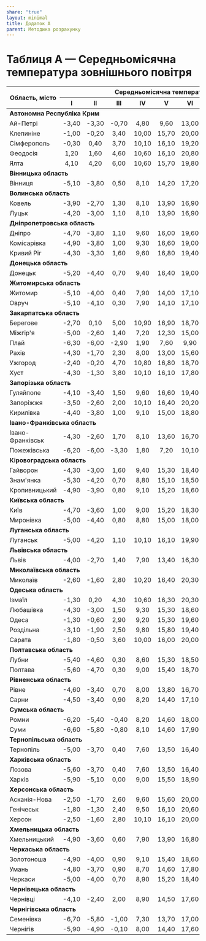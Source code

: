 ```yaml
---
share: "true"
layout: minimal
title: Додаток А
parent: Методика розрахунку
---
```


# Таблиця А — Середньомісячна температура зовнішнього повітря

<table>
  <thead>
    <tr>
      <th rowspan="2">Область, місто</th>
      <th colspan="12">Середньомісячна температура зовнішнього повітря, ℃</th>
      <th rowspan="2">Середня за рік</th>
    </tr>
    <tr>
      <th>I</th>
      <th>II</th>
      <th>III</th>
      <th>IV</th>
      <th>V</th>
      <th>VI</th>
      <th>VII</th>
      <th>VIII</th>
      <th>IX</th>
      <th>X</th>
      <th>XI</th>
      <th>XII</th>
    </tr>
  </thead>
  <tbody>
    <tr>
      <td colspan="14"><b>Автономна Республіка Крим</b></td>
    </tr>
    <tr>
      <td>Ай-Петрі</td>
      <td style="text-align: center">-3,40</td>
      <td style="text-align: center">-3,30</td>
      <td style="text-align: center">-0,70</td>
      <td style="text-align: center">4,80</td>
      <td style="text-align: center">9,60</td>
      <td style="text-align: center">13,00</td>
      <td style="text-align: center">15,50</td>
      <td style="text-align: center">15,10</td>
      <td style="text-align: center">11,00</td>
      <td style="text-align: center">6,70</td>
      <td style="text-align: center">2,50</td>
      <td style="text-align: center">-1,60</td>
      <td style="text-align: center">5,80</td>
    </tr>
    <tr>
      <td>Клепиніне</td>
      <td style="text-align: center">-1,00</td>
      <td style="text-align: center">-0,20</td>
      <td style="text-align: center">3,40</td>
      <td style="text-align: center">10,00</td>
      <td style="text-align: center">15,70</td>
      <td style="text-align: center">20,00</td>
      <td style="text-align: center">22,70</td>
      <td style="text-align: center">21,80</td>
      <td style="text-align: center">16,70</td>
      <td style="text-align: center">10,70</td>
      <td style="text-align: center">5,70</td>
      <td style="text-align: center">1,60</td>
      <td style="text-align: center">10,60</td>
    </tr>
    <tr>
      <td>Сімферополь</td>
      <td style="text-align: center">-0,30</td>
      <td style="text-align: center">0,40</td>
      <td style="text-align: center">3,70</td>
      <td style="text-align: center">10,10</td>
      <td style="text-align: center">16,10</td>
      <td style="text-align: center">19,20</td>
      <td style="text-align: center">21,80</td>
      <td style="text-align: center">21,30</td>
      <td style="text-align: center">16,70</td>
      <td style="text-align: center">11,00</td>
      <td style="text-align: center">6,10</td>
      <td style="text-align: center">2,10</td>
      <td style="text-align: center">10,60</td>
    </tr>
    <tr>
      <td>Феодосія</td>
      <td style="text-align: center">1,20</td>
      <td style="text-align: center">1,60</td>
      <td style="text-align: center">4,60</td>
      <td style="text-align: center">10,60</td>
      <td style="text-align: center">16,10</td>
      <td style="text-align: center">20,80</td>
      <td style="text-align: center">23,20</td>
      <td style="text-align: center">23,10</td>
      <td style="text-align: center">18,40</td>
      <td style="text-align: center">12,60</td>
      <td style="text-align: center">7,60</td>
      <td style="text-align: center">3,80</td>
      <td style="text-align: center">12,00</td>
    </tr>
    <tr>
      <td>Ялта</td>
      <td style="text-align: center">4,10</td>
      <td style="text-align: center">4,20</td>
      <td style="text-align: center">6,00</td>
      <td style="text-align: center">10,60</td>
      <td style="text-align: center">15,70</td>
      <td style="text-align: center">19,80</td>
      <td style="text-align: center">23,60</td>
      <td style="text-align: center">23,20</td>
      <td style="text-align: center">19,00</td>
      <td style="text-align: center">13,60</td>
      <td style="text-align: center">9,50</td>
      <td style="text-align: center">6,10</td>
      <td style="text-align: center">13,00</td>
    </tr>
    <tr>
      <td colspan="14"><b>Вінницька область</b></td>
    </tr>
    <tr>
      <td>Вінниця</td>
      <td style="text-align: center">-5,10</td>
      <td style="text-align: center">-3,80</td>
      <td style="text-align: center">0,50</td>
      <td style="text-align: center">8,10</td>
      <td style="text-align: center">14,20</td>
      <td style="text-align: center">17,20</td>
      <td style="text-align: center">18,70</td>
      <td style="text-align: center">18,00</td>
      <td style="text-align: center">13,30</td>
      <td style="text-align: center">7,60</td>
      <td style="text-align: center">1,80</td>
      <td style="text-align: center">-2,90</td>
      <td style="text-align: center">7,30</td>
    </tr>
    <tr>
      <td colspan="14"><b>Волинська область</b></td>
    </tr>
    <tr>
      <td>Ковель</td>
      <td style="text-align: center">-3,90</td>
      <td style="text-align: center">-2,70</td>
      <td style="text-align: center">1,30</td>
      <td style="text-align: center">8,10</td>
      <td style="text-align: center">13,90</td>
      <td style="text-align: center">16,90</td>
      <td style="text-align: center">18,20</td>
      <td style="text-align: center">17,60</td>
      <td style="text-align: center">13,00</td>
      <td style="text-align: center">7,90</td>
      <td style="text-align: center">2,50</td>
      <td style="text-align: center">-1,90</td>
      <td style="text-align: center">7,60</td>
    </tr>
    <tr>
      <td>Луцьк</td>
      <td style="text-align: center">-4,20</td>
      <td style="text-align: center">-3,00</td>
      <td style="text-align: center">1,10</td>
      <td style="text-align: center">8,10</td>
      <td style="text-align: center">13,90</td>
      <td style="text-align: center">16,90</td>
      <td style="text-align: center">18,40</td>
      <td style="text-align: center">17,70</td>
      <td style="text-align: center">13,20</td>
      <td style="text-align: center">7,90</td>
      <td style="text-align: center">2,40</td>
      <td style="text-align: center">-2,40</td>
      <td style="text-align: center">7,50</td>
    </tr>
    <tr>
      <td colspan="14"><b>Дніпропетровська область</b></td>
    </tr>
    <tr>
      <td>Дніпро</td>
      <td style="text-align: center">-4,70</td>
      <td style="text-align: center">-3,80</td>
      <td style="text-align: center">1,10</td>
      <td style="text-align: center">9,60</td>
      <td style="text-align: center">16,00</td>
      <td style="text-align: center">19,60</td>
      <td style="text-align: center">21,60</td>
      <td style="text-align: center">20,70</td>
      <td style="text-align: center">15,40</td>
      <td style="text-align: center">8,60</td>
      <td style="text-align: center">2,20</td>
      <td style="text-align: center">-2,50</td>
      <td style="text-align: center">8,70</td>
    </tr>
    <tr>
      <td>Комісарівка</td>
      <td style="text-align: center">-4,90</td>
      <td style="text-align: center">-3,80</td>
      <td style="text-align: center">1,00</td>
      <td style="text-align: center">9,30</td>
      <td style="text-align: center">16,60</td>
      <td style="text-align: center">19,00</td>
      <td style="text-align: center">20,90</td>
      <td style="text-align: center">20,00</td>
      <td style="text-align: center">14,70</td>
      <td style="text-align: center">8,20</td>
      <td style="text-align: center">2,20</td>
      <td style="text-align: center">-2,40</td>
      <td style="text-align: center">8,30</td>
    </tr>
    <tr>
      <td>Кривий Ріг</td>
      <td style="text-align: center">-4,30</td>
      <td style="text-align: center">-3,30</td>
      <td style="text-align: center">1,60</td>
      <td style="text-align: center">9,60</td>
      <td style="text-align: center">16,80</td>
      <td style="text-align: center">19,40</td>
      <td style="text-align: center">21,50</td>
      <td style="text-align: center">20,70</td>
      <td style="text-align: center">15,50</td>
      <td style="text-align: center">8,90</td>
      <td style="text-align: center">2,70</td>
      <td style="text-align: center">-2,00</td>
      <td style="text-align: center">8,80</td>
    </tr>
    <tr>
      <td colspan="14"><b>Донецька область</b></td>
    </tr>
    <tr>
      <td>Донецьк</td>
      <td style="text-align: center">-5,20</td>
      <td style="text-align: center">-4,40</td>
      <td style="text-align: center">0,70</td>
      <td style="text-align: center">9,40</td>
      <td style="text-align: center">16,40</td>
      <td style="text-align: center">19,00</td>
      <td style="text-align: center">21,20</td>
      <td style="text-align: center">19,80</td>
      <td style="text-align: center">14,90</td>
      <td style="text-align: center">8,00</td>
      <td style="text-align: center">1,80</td>
      <td style="text-align: center">-2,90</td>
      <td style="text-align: center">8,10</td>
    </tr>
    <tr>
      <td colspan="14"><b>Житомирська область</b></td>
    </tr>
    <tr>
      <td>Житомир</td>
      <td style="text-align: center">-5,10</td>
      <td style="text-align: center">-4,00</td>
      <td style="text-align: center">0,40</td>
      <td style="text-align: center">7,90</td>
      <td style="text-align: center">14,00</td>
      <td style="text-align: center">17,10</td>
      <td style="text-align: center">18,50</td>
      <td style="text-align: center">17,70</td>
      <td style="text-align: center">13,00</td>
      <td style="text-align: center">7,40</td>
      <td style="text-align: center">1,70</td>
      <td style="text-align: center">-2,80</td>
      <td style="text-align: center">7,20</td>
    </tr>
    <tr>
      <td>Овруч</td>
      <td style="text-align: center">-5,10</td>
      <td style="text-align: center">-4,10</td>
      <td style="text-align: center">0,30</td>
      <td style="text-align: center">7,90</td>
      <td style="text-align: center">14,10</td>
      <td style="text-align: center">17,10</td>
      <td style="text-align: center">18,50</td>
      <td style="text-align: center">17,60</td>
      <td style="text-align: center">12,80</td>
      <td style="text-align: center">7,10</td>
      <td style="text-align: center">1,50</td>
      <td style="text-align: center">-3,10</td>
      <td style="text-align: center">7,10</td>
    </tr>
    <tr>
      <td colspan="14"><b>Закарпатська область</b></td>
    </tr>
    <tr>
      <td>Берегове</td>
      <td style="text-align: center">-2,70</td>
      <td style="text-align: center">0,10</td>
      <td style="text-align: center">5,00</td>
      <td style="text-align: center">10,90</td>
      <td style="text-align: center">16,90</td>
      <td style="text-align: center">18,70</td>
      <td style="text-align: center">20,20</td>
      <td style="text-align: center">19,60</td>
      <td style="text-align: center">15,70</td>
      <td style="text-align: center">10,30</td>
      <td style="text-align: center">4,80</td>
      <td style="text-align: center">-0,20</td>
      <td style="text-align: center">9,90</td>
    </tr>
    <tr>
      <td>Міжгір'я</td>
      <td style="text-align: center">-5,00</td>
      <td style="text-align: center">-2,60</td>
      <td style="text-align: center">1,40</td>
      <td style="text-align: center">7,20</td>
      <td style="text-align: center">12,30</td>
      <td style="text-align: center">15,00</td>
      <td style="text-align: center">16,40</td>
      <td style="text-align: center">15,80</td>
      <td style="text-align: center">12,30</td>
      <td style="text-align: center">7,40</td>
      <td style="text-align: center">2,50</td>
      <td style="text-align: center">2,40</td>
      <td style="text-align: center">6,70</td>
    </tr>
    <tr>
      <td>Плай</td>
      <td style="text-align: center">-6,30</td>
      <td style="text-align: center">-6,00</td>
      <td style="text-align: center">-2,90</td>
      <td style="text-align: center">1,90</td>
      <td style="text-align: center">7,60</td>
      <td style="text-align: center">9,90</td>
      <td style="text-align: center">11,40</td>
      <td style="text-align: center">11,50</td>
      <td style="text-align: center">7,70</td>
      <td style="text-align: center">3,60</td>
      <td style="text-align: center">-1,40</td>
      <td style="text-align: center">-5,10</td>
      <td style="text-align: center">2,70</td>
    </tr>
    <tr>
      <td>Рахів</td>
      <td style="text-align: center">-4,30</td>
      <td style="text-align: center">-1,70</td>
      <td style="text-align: center">2,30</td>
      <td style="text-align: center">8,00</td>
      <td style="text-align: center">13,00</td>
      <td style="text-align: center">15,60</td>
      <td style="text-align: center">17,00</td>
      <td style="text-align: center">16,40</td>
      <td style="text-align: center">12,90</td>
      <td style="text-align: center">7,80</td>
      <td style="text-align: center">2,80</td>
      <td style="text-align: center">-1,80</td>
      <td style="text-align: center">7,30</td>
    </tr>
    <tr>
      <td>Ужгород</td>
      <td style="text-align: center">-2,40</td>
      <td style="text-align: center">-0,20</td>
      <td style="text-align: center">4,70</td>
      <td style="text-align: center">10,80</td>
      <td style="text-align: center">16,80</td>
      <td style="text-align: center">18,70</td>
      <td style="text-align: center">20,30</td>
      <td style="text-align: center">19,80</td>
      <td style="text-align: center">15,50</td>
      <td style="text-align: center">10,20</td>
      <td style="text-align: center">4,70</td>
      <td style="text-align: center">-0,50</td>
      <td style="text-align: center">9,80</td>
    </tr>
    <tr>
      <td>Хуст</td>
      <td style="text-align: center">-4,30</td>
      <td style="text-align: center">-1,30</td>
      <td style="text-align: center">3,80</td>
      <td style="text-align: center">10,10</td>
      <td style="text-align: center">16,10</td>
      <td style="text-align: center">17,80</td>
      <td style="text-align: center">19,20</td>
      <td style="text-align: center">18,50</td>
      <td style="text-align: center">14,50</td>
      <td style="text-align: center">8,90</td>
      <td style="text-align: center">3,70</td>
      <td style="text-align: center">-1,30</td>
      <td style="text-align: center">8,70</td>
    </tr>
    <tr>
      <td colspan="14"><b>Запорізька область</b></td>
    </tr>
    <tr>
      <td>Гуляйполе</td>
      <td style="text-align: center">-4,10</td>
      <td style="text-align: center">-3,40</td>
      <td style="text-align: center">1,50</td>
      <td style="text-align: center">9,60</td>
      <td style="text-align: center">16,60</td>
      <td style="text-align: center">19,40</td>
      <td style="text-align: center">21,60</td>
      <td style="text-align: center">20,50</td>
      <td style="text-align: center">15,10</td>
      <td style="text-align: center">8,40</td>
      <td style="text-align: center">2,50</td>
      <td style="text-align: center">-1,90</td>
      <td style="text-align: center">8,70</td>
    </tr>
    <tr>
      <td>Запоріжжя</td>
      <td style="text-align: center">-3,50</td>
      <td style="text-align: center">-2,60</td>
      <td style="text-align: center">2,00</td>
      <td style="text-align: center">10,10</td>
      <td style="text-align: center">16,40</td>
      <td style="text-align: center">20,20</td>
      <td style="text-align: center">22,40</td>
      <td style="text-align: center">21,40</td>
      <td style="text-align: center">16,20</td>
      <td style="text-align: center">9,60</td>
      <td style="text-align: center">3,50</td>
      <td style="text-align: center">-1,10</td>
      <td style="text-align: center">9,60</td>
    </tr>
    <tr>
      <td>Кирилівка</td>
      <td style="text-align: center">-4,40</td>
      <td style="text-align: center">-3,80</td>
      <td style="text-align: center">1,00</td>
      <td style="text-align: center">9,10</td>
      <td style="text-align: center">15,00</td>
      <td style="text-align: center">18,80</td>
      <td style="text-align: center">20,60</td>
      <td style="text-align: center">20,10</td>
      <td style="text-align: center">14,90</td>
      <td style="text-align: center">8,10</td>
      <td style="text-align: center">2,30</td>
      <td style="text-align: center">-2,20</td>
      <td style="text-align: center">8,30</td>
    </tr>
    <tr>
      <td colspan="14"><b>Івано-Франківська область</b></td>
    </tr>
    <tr>
      <td>Івано-Франківськ</td>
      <td style="text-align: center">-4,30</td>
      <td style="text-align: center">-2,60</td>
      <td style="text-align: center">1,70</td>
      <td style="text-align: center">8,10</td>
      <td style="text-align: center">13,60</td>
      <td style="text-align: center">16,70</td>
      <td style="text-align: center">18,30</td>
      <td style="text-align: center">17,70</td>
      <td style="text-align: center">13,40</td>
      <td style="text-align: center">8,00</td>
      <td style="text-align: center">2,50</td>
      <td style="text-align: center">-2,40</td>
      <td style="text-align: center">7,60</td>
    </tr>
    <tr>
      <td>Пожежівська</td>
      <td style="text-align: center">-6,20</td>
      <td style="text-align: center">-6,00</td>
      <td style="text-align: center">-3,30</td>
      <td style="text-align: center">1,80</td>
      <td style="text-align: center">7,20</td>
      <td style="text-align: center">10,10</td>
      <td style="text-align: center">11,70</td>
      <td style="text-align: center">11,80</td>
      <td style="text-align: center">8,00</td>
      <td style="text-align: center">4,10</td>
      <td style="text-align: center">-0,70</td>
      <td style="text-align: center">-4,90</td>
      <td style="text-align: center">2,80</td>
    </tr>
    <tr>
      <td colspan="14"><b>Кіровоградська область</b></td>
    </tr>
    <tr>
      <td>Гайворон</td>
      <td style="text-align: center">-4,30</td>
      <td style="text-align: center">-3,00</td>
      <td style="text-align: center">1,60</td>
      <td style="text-align: center">9,40</td>
      <td style="text-align: center">15,30</td>
      <td style="text-align: center">18,40</td>
      <td style="text-align: center">20,00</td>
      <td style="text-align: center">19,20</td>
      <td style="text-align: center">14,40</td>
      <td style="text-align: center">8,40</td>
      <td style="text-align: center">2,70</td>
      <td style="text-align: center">-1,90</td>
      <td style="text-align: center">8,40</td>
    </tr>
    <tr>
      <td>Знам'янка</td>
      <td style="text-align: center">-5,30</td>
      <td style="text-align: center">-4,20</td>
      <td style="text-align: center">0,70</td>
      <td style="text-align: center">8,80</td>
      <td style="text-align: center">15,10</td>
      <td style="text-align: center">18,50</td>
      <td style="text-align: center">20,30</td>
      <td style="text-align: center">19,50</td>
      <td style="text-align: center">14,40</td>
      <td style="text-align: center">7,90</td>
      <td style="text-align: center">2,00</td>
      <td style="text-align: center">-2,80</td>
      <td style="text-align: center">7,90</td>
    </tr>
    <tr>
      <td>Кропивницький</td>
      <td style="text-align: center">-4,90</td>
      <td style="text-align: center">-3,90</td>
      <td style="text-align: center">0,80</td>
      <td style="text-align: center">9,10</td>
      <td style="text-align: center">15,20</td>
      <td style="text-align: center">18,60</td>
      <td style="text-align: center">20,40</td>
      <td style="text-align: center">19,70</td>
      <td style="text-align: center">14,70</td>
      <td style="text-align: center">8,20</td>
      <td style="text-align: center">2,10</td>
      <td style="text-align: center">-2,60</td>
      <td style="text-align: center">8,10</td>
    </tr>
    <tr>
      <td colspan="14"><b>Київська область</b></td>
    </tr>
    <tr>
      <td>Київ</td>
      <td style="text-align: center">-4,70</td>
      <td style="text-align: center">-3,60</td>
      <td style="text-align: center">1,00</td>
      <td style="text-align: center">9,00</td>
      <td style="text-align: center">15,20</td>
      <td style="text-align: center">18,30</td>
      <td style="text-align: center">19,80</td>
      <td style="text-align: center">19,00</td>
      <td style="text-align: center">13,90</td>
      <td style="text-align: center">8,10</td>
      <td style="text-align: center">1,90</td>
      <td style="text-align: center">-2,50</td>
      <td style="text-align: center">8,00</td>
    </tr>
    <tr>
      <td>Миронівка</td>
      <td style="text-align: center">-5,00</td>
      <td style="text-align: center">-4,40</td>
      <td style="text-align: center">0,80</td>
      <td style="text-align: center">8,80</td>
      <td style="text-align: center">15,00</td>
      <td style="text-align: center">18,00</td>
      <td style="text-align: center">19,80</td>
      <td style="text-align: center">19,00</td>
      <td style="text-align: center">14,10</td>
      <td style="text-align: center">8,00</td>
      <td style="text-align: center">1,80</td>
      <td style="text-align: center">-2,70</td>
      <td style="text-align: center">7,80</td>
    </tr>
    <tr>
      <td colspan="14"><b>Луганська область</b></td>
    </tr>
    <tr>
      <td>Луганськ</td>
      <td style="text-align: center">-5,00</td>
      <td style="text-align: center">-4,20</td>
      <td style="text-align: center">1,10</td>
      <td style="text-align: center">10,10</td>
      <td style="text-align: center">16,10</td>
      <td style="text-align: center">19,90</td>
      <td style="text-align: center">22,00</td>
      <td style="text-align: center">20,70</td>
      <td style="text-align: center">15,10</td>
      <td style="text-align: center">8,20</td>
      <td style="text-align: center">2,20</td>
      <td style="text-align: center">-2,50</td>
      <td style="text-align: center">8,60</td>
    </tr>
    <tr>
      <td colspan="14"><b>Львівська область</b></td>
    </tr>
    <tr>
      <td>Львів</td>
      <td style="text-align: center">-4,00</td>
      <td style="text-align: center">-2,70</td>
      <td style="text-align: center">1,40</td>
      <td style="text-align: center">7,90</td>
      <td style="text-align: center">13,40</td>
      <td style="text-align: center">16,30</td>
      <td style="text-align: center">17,70</td>
      <td style="text-align: center">17,20</td>
      <td style="text-align: center">13,00</td>
      <td style="text-align: center">8,00</td>
      <td style="text-align: center">2,50</td>
      <td style="text-align: center">-2,20</td>
      <td style="text-align: center">7,40</td>
    </tr>
    <tr>
      <td colspan="14"><b>Миколаївська область</b></td>
    </tr>
    <tr>
      <td>Миколаїв</td>
      <td style="text-align: center">-2,60</td>
      <td style="text-align: center">-1,60</td>
      <td style="text-align: center">2,80</td>
      <td style="text-align: center">10,20</td>
      <td style="text-align: center">16,40</td>
      <td style="text-align: center">20,30</td>
      <td style="text-align: center">22,70</td>
      <td style="text-align: center">22,00</td>
      <td style="text-align: center">16,80</td>
      <td style="text-align: center">10,40</td>
      <td style="text-align: center">4,20</td>
      <td style="text-align: center">-0,40</td>
      <td style="text-align: center">10,10</td>
    </tr>
    <tr>
      <td colspan="14"><b>Одеська область</b></td>
    </tr>
    <tr>
      <td>Ізмаїл</td>
      <td style="text-align: center">-1,30</td>
      <td style="text-align: center">0,20</td>
      <td style="text-align: center">4,30</td>
      <td style="text-align: center">10,60</td>
      <td style="text-align: center">16,30</td>
      <td style="text-align: center">20,30</td>
      <td style="text-align: center">22,30</td>
      <td style="text-align: center">21,70</td>
      <td style="text-align: center">17,00</td>
      <td style="text-align: center">11,20</td>
      <td style="text-align: center">5,70</td>
      <td style="text-align: center">0,70</td>
      <td style="text-align: center">10,80</td>
    </tr>
    <tr>
      <td>Любашівка</td>
      <td style="text-align: center">-4,30</td>
      <td style="text-align: center">-3,00</td>
      <td style="text-align: center">1,50</td>
      <td style="text-align: center">9,30</td>
      <td style="text-align: center">15,30</td>
      <td style="text-align: center">18,60</td>
      <td style="text-align: center">20,50</td>
      <td style="text-align: center">19,90</td>
      <td style="text-align: center">15,10</td>
      <td style="text-align: center">8,90</td>
      <td style="text-align: center">2,80</td>
      <td style="text-align: center">-1,90</td>
      <td style="text-align: center">8,60</td>
    </tr>
    <tr>
      <td>Одеса</td>
      <td style="text-align: center">-1,30</td>
      <td style="text-align: center">-0,60</td>
      <td style="text-align: center">2,90</td>
      <td style="text-align: center">9,20</td>
      <td style="text-align: center">15,30</td>
      <td style="text-align: center">19,60</td>
      <td style="text-align: center">22,00</td>
      <td style="text-align: center">21,60</td>
      <td style="text-align: center">17,00</td>
      <td style="text-align: center">11,30</td>
      <td style="text-align: center">5,80</td>
      <td style="text-align: center">1,10</td>
      <td style="text-align: center">10,30</td>
    </tr>
    <tr>
      <td>Роздільна</td>
      <td style="text-align: center">-3,10</td>
      <td style="text-align: center">-1,90</td>
      <td style="text-align: center">2,50</td>
      <td style="text-align: center">9,80</td>
      <td style="text-align: center">15,80</td>
      <td style="text-align: center">19,40</td>
      <td style="text-align: center">21,50</td>
      <td style="text-align: center">21,00</td>
      <td style="text-align: center">16,10</td>
      <td style="text-align: center">9,90</td>
      <td style="text-align: center">3,90</td>
      <td style="text-align: center">-0,90</td>
      <td style="text-align: center">9,50</td>
    </tr>
    <tr>
      <td>Сарата</td>
      <td style="text-align: center">-1,80</td>
      <td style="text-align: center">-0,50</td>
      <td style="text-align: center">3,60</td>
      <td style="text-align: center">10,00</td>
      <td style="text-align: center">16,00</td>
      <td style="text-align: center">20,00</td>
      <td style="text-align: center">22,10</td>
      <td style="text-align: center">21,30</td>
      <td style="text-align: center">16,40</td>
      <td style="text-align: center">10,50</td>
      <td style="text-align: center">5,10</td>
      <td style="text-align: center">0,20</td>
      <td style="text-align: center">10,20</td>
    </tr>
    <tr>
      <td colspan="14"><b>Полтавська область</b></td>
    </tr>
    <tr>
      <td>Лубни</td>
      <td style="text-align: center">-5,40</td>
      <td style="text-align: center">-4,60</td>
      <td style="text-align: center">0,30</td>
      <td style="text-align: center">8,60</td>
      <td style="text-align: center">15,30</td>
      <td style="text-align: center">18,50</td>
      <td style="text-align: center">20,20</td>
      <td style="text-align: center">19,10</td>
      <td style="text-align: center">13,70</td>
      <td style="text-align: center">7,60</td>
      <td style="text-align: center">1,30</td>
      <td style="text-align: center">-3,30</td>
      <td style="text-align: center">7,60</td>
    </tr>
    <tr>
      <td>Полтава</td>
      <td style="text-align: center">-5,60</td>
      <td style="text-align: center">-4,70</td>
      <td style="text-align: center">0,30</td>
      <td style="text-align: center">9,00</td>
      <td style="text-align: center">15,40</td>
      <td style="text-align: center">18,70</td>
      <td style="text-align: center">20,50</td>
      <td style="text-align: center">19,70</td>
      <td style="text-align: center">14,30</td>
      <td style="text-align: center">7,70</td>
      <td style="text-align: center">1,30</td>
      <td style="text-align: center">-3,30</td>
      <td style="text-align: center">7,80</td>
    </tr>
    <tr>
      <td colspan="14"><b>Рівненська область</b></td>
    </tr>
    <tr>
      <td>Рівне</td>
      <td style="text-align: center">-4,60</td>
      <td style="text-align: center">-3,40</td>
      <td style="text-align: center">0,70</td>
      <td style="text-align: center">8,00</td>
      <td style="text-align: center">13,80</td>
      <td style="text-align: center">16,70</td>
      <td style="text-align: center">18,20</td>
      <td style="text-align: center">17,50</td>
      <td style="text-align: center">13,10</td>
      <td style="text-align: center">7,70</td>
      <td style="text-align: center">2,10</td>
      <td style="text-align: center">-2,60</td>
      <td style="text-align: center">7,30</td>
    </tr>
    <tr>
      <td>Сарни</td>
      <td style="text-align: center">-4,50</td>
      <td style="text-align: center">-3,40</td>
      <td style="text-align: center">0,90</td>
      <td style="text-align: center">8,20</td>
      <td style="text-align: center">14,40</td>
      <td style="text-align: center">17,10</td>
      <td style="text-align: center">18,60</td>
      <td style="text-align: center">17,70</td>
      <td style="text-align: center">13,00</td>
      <td style="text-align: center">7,70</td>
      <td style="text-align: center">2,10</td>
      <td style="text-align: center">-2,40</td>
      <td style="text-align: center">7,40</td>
    </tr>
    <tr>
      <td colspan="14"><b>Сумська область</b></td>
    </tr>
    <tr>
      <td>Ромни</td>
      <td style="text-align: center">-6,20</td>
      <td style="text-align: center">-5,40</td>
      <td style="text-align: center">-0,40</td>
      <td style="text-align: center">8,20</td>
      <td style="text-align: center">14,60</td>
      <td style="text-align: center">18,00</td>
      <td style="text-align: center">19,40</td>
      <td style="text-align: center">18,40</td>
      <td style="text-align: center">13,10</td>
      <td style="text-align: center">6,80</td>
      <td style="text-align: center">0,70</td>
      <td style="text-align: center">-4,00</td>
      <td style="text-align: center">6,90</td>
    </tr>
    <tr>
      <td>Суми</td>
      <td style="text-align: center">-6,60</td>
      <td style="text-align: center">-5,80</td>
      <td style="text-align: center">-0,80</td>
      <td style="text-align: center">8,10</td>
      <td style="text-align: center">14,60</td>
      <td style="text-align: center">17,90</td>
      <td style="text-align: center">19,50</td>
      <td style="text-align: center">18,40</td>
      <td style="text-align: center">13,00</td>
      <td style="text-align: center">6,70</td>
      <td style="text-align: center">0,40</td>
      <td style="text-align: center">-4,30</td>
      <td style="text-align: center">6,80</td>
    </tr>
    <tr>
      <td colspan="14"><b>Тернопільська область</b></td>
    </tr>
    <tr>
      <td>Тернопіль</td>
      <td style="text-align: center">-5,00</td>
      <td style="text-align: center">-3,70</td>
      <td style="text-align: center">0,40</td>
      <td style="text-align: center">7,60</td>
      <td style="text-align: center">13,50</td>
      <td style="text-align: center">16,40</td>
      <td style="text-align: center">17,80</td>
      <td style="text-align: center">17,20</td>
      <td style="text-align: center">12,80</td>
      <td style="text-align: center">7,50</td>
      <td style="text-align: center">1,80</td>
      <td style="text-align: center">-3,10</td>
      <td style="text-align: center">6,90</td>
    </tr>
    <tr>
      <td colspan="14"><b>Харківська область</b></td>
    </tr>
    <tr>
      <td>Лозова</td>
      <td style="text-align: center">-5,60</td>
      <td style="text-align: center">-3,70</td>
      <td style="text-align: center">0,40</td>
      <td style="text-align: center">7,60</td>
      <td style="text-align: center">13,50</td>
      <td style="text-align: center">16,40</td>
      <td style="text-align: center">17,80</td>
      <td style="text-align: center">17,20</td>
      <td style="text-align: center">12,80</td>
      <td style="text-align: center">7,50</td>
      <td style="text-align: center">1,80</td>
      <td style="text-align: center">-3,10</td>
      <td style="text-align: center">6,90</td>
    </tr>
    <tr>
      <td>Харків</td>
      <td style="text-align: center">-5,90</td>
      <td style="text-align: center">-5,10</td>
      <td style="text-align: center">0,00</td>
      <td style="text-align: center">9,00</td>
      <td style="text-align: center">15,50</td>
      <td style="text-align: center">18,90</td>
      <td style="text-align: center">20,70</td>
      <td style="text-align: center">19,70</td>
      <td style="text-align: center">14,10</td>
      <td style="text-align: center">7,50</td>
      <td style="text-align: center">1,00</td>
      <td style="text-align: center">-3,70</td>
      <td style="text-align: center">7,60</td>
    </tr>
    <tr>
      <td colspan="14"><b>Херсонська область</b></td>
    </tr>
    <tr>
      <td>Асканія-Нова</td>
      <td style="text-align: center">-2,50</td>
      <td style="text-align: center">-1,70</td>
      <td style="text-align: center">2,60</td>
      <td style="text-align: center">9,60</td>
      <td style="text-align: center">15,60</td>
      <td style="text-align: center">20,00</td>
      <td style="text-align: center">22,50</td>
      <td style="text-align: center">21,80</td>
      <td style="text-align: center">16,50</td>
      <td style="text-align: center">9,90</td>
      <td style="text-align: center">4,20</td>
      <td style="text-align: center">0,00</td>
      <td style="text-align: center">9,90</td>
    </tr>
    <tr>
      <td>Генічеськ</td>
      <td style="text-align: center">-1,80</td>
      <td style="text-align: center">-1,30</td>
      <td style="text-align: center">2,40</td>
      <td style="text-align: center">9,50</td>
      <td style="text-align: center">16,10</td>
      <td style="text-align: center">20,60</td>
      <td style="text-align: center">23,10</td>
      <td style="text-align: center">22,40</td>
      <td style="text-align: center">17,50</td>
      <td style="text-align: center">11,00</td>
      <td style="text-align: center">6,20</td>
      <td style="text-align: center">6,70</td>
      <td style="text-align: center">10,50</td>
    </tr>
    <tr>
      <td>Херсон</td>
      <td style="text-align: center">-2,50</td>
      <td style="text-align: center">-1,60</td>
      <td style="text-align: center">2,80</td>
      <td style="text-align: center">10,10</td>
      <td style="text-align: center">16,10</td>
      <td style="text-align: center">20,00</td>
      <td style="text-align: center">22,40</td>
      <td style="text-align: center">21,60</td>
      <td style="text-align: center">16,50</td>
      <td style="text-align: center">10,10</td>
      <td style="text-align: center">4,30</td>
      <td style="text-align: center">-0,20</td>
      <td style="text-align: center">10,00</td>
    </tr>
    <tr>
      <td colspan="14"><b>Хмельницька область</b></td>
    </tr>
    <tr>
      <td>Хмельницький</td>
      <td style="text-align: center">-4,90</td>
      <td style="text-align: center">-3,60</td>
      <td style="text-align: center">0,60</td>
      <td style="text-align: center">7,90</td>
      <td style="text-align: center">13,90</td>
      <td style="text-align: center">16,80</td>
      <td style="text-align: center">18,40</td>
      <td style="text-align: center">17,70</td>
      <td style="text-align: center">13,10</td>
      <td style="text-align: center">7,60</td>
      <td style="text-align: center">1,90</td>
      <td style="text-align: center">-2,90</td>
      <td style="text-align: center">7,20</td>
    </tr>
    <tr>
      <td colspan="14"><b>Черкаська область</b></td>
    </tr>
    <tr>
      <td>Золотоноша</td>
      <td style="text-align: center">-4,90</td>
      <td style="text-align: center">-4,00</td>
      <td style="text-align: center">0,90</td>
      <td style="text-align: center">9,10</td>
      <td style="text-align: center">15,40</td>
      <td style="text-align: center">18,60</td>
      <td style="text-align: center">20,20</td>
      <td style="text-align: center">19,10</td>
      <td style="text-align: center">14,00</td>
      <td style="text-align: center">7,80</td>
      <td style="text-align: center">1,90</td>
      <td style="text-align: center">-2,90</td>
      <td style="text-align: center">7,20</td>
    </tr>
    <tr>
      <td>Умань</td>
      <td style="text-align: center">-4,80</td>
      <td style="text-align: center">-3,70</td>
      <td style="text-align: center">0,90</td>
      <td style="text-align: center">8,70</td>
      <td style="text-align: center">14,60</td>
      <td style="text-align: center">17,80</td>
      <td style="text-align: center">19,40</td>
      <td style="text-align: center">18,60</td>
      <td style="text-align: center">13,60</td>
      <td style="text-align: center">7,70</td>
      <td style="text-align: center">2,00</td>
      <td style="text-align: center">-2,50</td>
      <td style="text-align: center">7,70</td>
    </tr>
    <tr>
      <td>Черкаси</td>
      <td style="text-align: center">-5,00</td>
      <td style="text-align: center">-4,00</td>
      <td style="text-align: center">0,70</td>
      <td style="text-align: center">8,90</td>
      <td style="text-align: center">15,20</td>
      <td style="text-align: center">18,40</td>
      <td style="text-align: center">20,10</td>
      <td style="text-align: center">19,30</td>
      <td style="text-align: center">14,20</td>
      <td style="text-align: center">7,90</td>
      <td style="text-align: center">2,00</td>
      <td style="text-align: center">-2,70</td>
      <td style="text-align: center">7,90</td>
    </tr>
    <tr>
      <td colspan="14"><b>Чернівецька область</b></td>
    </tr>
    <tr>
      <td>Чернівці</td>
      <td style="text-align: center">-4,10</td>
      <td style="text-align: center">-2,40</td>
      <td style="text-align: center">2,00</td>
      <td style="text-align: center">8,90</td>
      <td style="text-align: center">14,50</td>
      <td style="text-align: center">17,60</td>
      <td style="text-align: center">19,10</td>
      <td style="text-align: center">18,40</td>
      <td style="text-align: center">14,10</td>
      <td style="text-align: center">8,70</td>
      <td style="text-align: center">2,70</td>
      <td style="text-align: center">-2,10</td>
      <td style="text-align: center">8,10</td>
    </tr>
    <tr>
      <td colspan="14"><b>Чернігівська область</b></td>
    </tr>
    <tr>
      <td>Семенівка</td>
      <td style="text-align: center">-6,70</td>
      <td style="text-align: center">-5,80</td>
      <td style="text-align: center">-1,00</td>
      <td style="text-align: center">7,30</td>
      <td style="text-align: center">13,70</td>
      <td style="text-align: center">17,00</td>
      <td style="text-align: center">18,50</td>
      <td style="text-align: center">17,40</td>
      <td style="text-align: center">12,20</td>
      <td style="text-align: center">6,20</td>
      <td style="text-align: center">0,20</td>
      <td style="text-align: center">-4,00</td>
      <td style="text-align: center">6,30</td>
    </tr>
    <tr>
      <td>Чернігів</td>
      <td style="text-align: center">-5,90</td>
      <td style="text-align: center">-4,90</td>
      <td style="text-align: center">-0,10</td>
      <td style="text-align: center">8,00</td>
      <td style="text-align: center">14,40</td>
      <td style="text-align: center">17,60</td>
      <td style="text-align: center">19,20</td>
      <td style="text-align: center">18,10</td>
      <td style="text-align: center">12,90</td>
      <td style="text-align: center">6,90</td>
      <td style="text-align: center">1,00</td>
      <td style="text-align: center">-3,50</td>
      <td style="text-align: center">7,00</td>
    </tr>
  </tbody>
</table>
